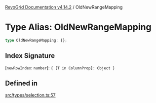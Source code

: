 [RevoGrid Documentation v4.14.2](README.md) / OldNewRangeMapping

# Type Alias: OldNewRangeMapping

```ts
type OldNewRangeMapping: {};
```

## Index Signature

 \[`newRowIndex`: `number`\]: `{ [T in ColumnProp]: Object }`

## Defined in

[src/types/selection.ts:57](https://github.com/revolist/revogrid/blob/29f379095274a66a187c28b49fe0e1fb4170d3ea/src/types/selection.ts#L57)
